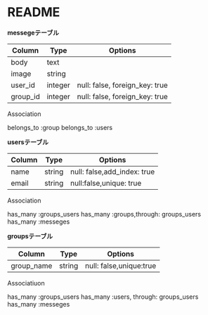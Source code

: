 # README
**messegeテーブル**

|Column|Type|Options|
|------|----|-------|
|body|text|
|image|string|
|user_id|integer|null: false, foreign_key: true|
|group_id|integer|null: false, foreign_key: true|

Association

 belongs_to :group
 belongs_to :users

**usersテーブル**

|Column|Type|Options|
|------|----|-------|
|name|string|null: false,add_index: true|
|email|string|null:false,unique: true|

Association
 
 has_many :groups_users
 has_many :groups,through: groups_users
 has_many :messeges

 **groupsテーブル**

|Column|Type|Options|
|------|----|-------|
|group_name|string|null: false,unique:true|

Associatiuon

 has_many :groups_users
 has_many :users, through: groups_users
 has_many :messeges


 